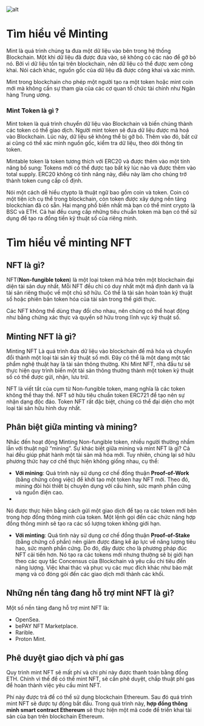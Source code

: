 ![alt](https://nftify-platform.s3.ap-southeast-1.amazonaws.com/blog/61d521a404fd1814f3e5e90f-1646737457264.png)

# Tìm hiểu về Minting
Mint là quá trình chúng ta đưa một dữ liệu vào bên trong hệ thống Blockchain. Một khi dữ liệu đã được đưa vào, sẽ không có các nào để gỡ bỏ nó. Bởi vì dữ liệu tồn tại trên blockchain, nên dữ liệu có thể được xem công khai. Nói cách khác, nguồn gốc của dữ liệu đã được công khai và xác minh.

Mint trong blockchain cho phép một người tạo ra một token hoặc mint coin mới mà không cần sự tham gia của các cơ quan tổ chức tài chính như Ngân hàng Trung ương.

### Mint Token là gì ?
Mint token là quá trình chuyển dữ liệu vào Blockchain và biến chúng thành các token có thể giao dịch. Người mint token sẽ đưa dữ liệu được mã hoá vào Blockchain. Lúc này, dữ liệu sẽ không thể bị gỡ bỏ. Thêm vào đó, bất cứ ai cũng có thể xác minh nguồn gốc, kiểm tra dữ liệu, theo dõi thông tin token.

Mintable token là token tương thích với ERC20 và được thêm vào một tính năng bổ sung: Tokens mới có thể được tạo bất kỳ lúc nào và được thêm vào total supply. ERC20 không có tính năng này, điều này làm cho chúng trở thành token cung cấp cố định.

Nói một cách dễ hiểu ctypto là thuật ngữ bao gồm coin và token. Coin có một tiện ích cụ thể trong blockchain, còn token được xây dựng nền tảng blockchian đã có sẵn.  Hai mạng phổ biến nhất mà bạn có thể mint crypto là BSC và ETH. Cả hai đều cung cấp những tiêu chuẩn token mà bạn có thể sử dụng để tạo ra đồng tiền kỹ thuật số của riêng mình.

# Tìm hiểu về minting NFT
## NFT là gì?
NFT(**Non-fungible token**) là một loại token mã hóa trên một blockchain đại diện tài sản duy nhất. Mỗi NFT đều chỉ có duy nhất một mã định danh và là tài sản riêng thuộc về một chủ sở hữu. Có thể là tài sản hoàn toàn kỹ thuật số hoặc phiên bản token hóa của tài sản trong thế giới thực.

Các NFT không thể dùng thay đổi cho nhau, nên chúng có thể hoạt động như bằng chứng xác thực và quyền sở hữu trong lĩnh vực kỹ thuật số.
## Minting NFT là gì? 
Minting NFT Là quá trình đưa dữ liệu vào blockchain để mã hóa và chuyển đổi thành một loại tài sản kỹ thuật số mới. Đây có thể là một dạng một tác phẩm nghệ thuật hay là tài sản thông thường. Khi Mint NFT, nhà đầu tư sẽ thực hiện quy trình biến một tài sản thông thường thành một token kỹ thuật số có thể được gửi, nhận, lưu trữ.

NFT là viết tắt của cụm từ Non-fungible token, mang nghĩa là các token không thể thay thế. NFT sở hữu tiêu chuẩn token ERC721 để tạo nên sự nhận dạng độc đáo. Token NFT rất đặc biệt, chúng có thể đại diện cho một loại tài sản hữu hình duy nhất.

## Phân biệt giữa minting và mining?

Nhắc đến hoạt động Minting  Non-fungible token, nhiều người thường nhầm lẫn với thuật ngữ “mining”. Sự khác biệt giữa mining và mint NFT là gì? Cả hai đều giúp phát hành một tài sản mã hóa mới. Tuy nhiên, chúng lại sở hữu phương thức hay cơ chế thực hiện không giống nhau, cụ thể:
- **Với mining**: Quá trình này sử dụng cơ chế đồng thuận **Proof-of-Work** (bằng chứng công việc) để khởi tạo một token hay NFT mới. Theo đó, mining đòi hỏi thiết bị chuyên dụng với cấu hình, sức mạnh phần cứng và nguồn điện cao.
- 
 Nó được thực hiện bằng cách gửi một giao dịch để tạo ra các token mới bên trong hợp đồng thông minh của token. Một lệnh gọi đến các chức năng hợp đồng thông minh sẽ tạo ra các số lượng token không giới hạn. 

- **Với minting**: Quá tình này sử dụng cơ chế đồng thuận **Proof-of-Stake** (bằng chứng cổ phần) nên giảm được đáng kể áp lực về năng lượng tiêu hao, sức mạnh phần cứng. Do đó, đây được cho là phương pháp đúc NFT cải tiến hơn.
 Nó tạo ra các tokens mới nhưng thường sẽ bị giới hạn theo các quy tắc Concensus của Blockchain và yêu cầu chi tiêu đến năng lượng. Việc khai thác và phục vụ các mục đích khác như bảo mật mạng và có đóng gói đến các giao dịch mới thành các khối. 

## Những nền tảng đang hỗ trợ mint NFT là gì?
Một số nền tảng đang hỗ trợ mint NFT là:
- OpenSea.
- bePAY NFT Marketplace.
- Rarible.
- Proton Mint.

## Phê duyệt giao dịch và phí gas
Quy trình mint NFT sẽ mất phí và chi phí này được thanh toán bằng đồng ETH. Chính vì thế để có thể mint NFT, sẽ cần phê duyệt, chấp thuật phí gas để hoàn thành việc yêu cầu mint NFT.

Phí này được trả để có thể sử dụng blockchain Ethereum. Sau đó quá trình mint NFT sẽ được tự động bắt đầu. Trong quá trình này, **hợp đồng thông minh smart contract Ethereum** sẽ thực hiện một mã code để triển khai tài sản của bạn trên blockchain Ethereum.
